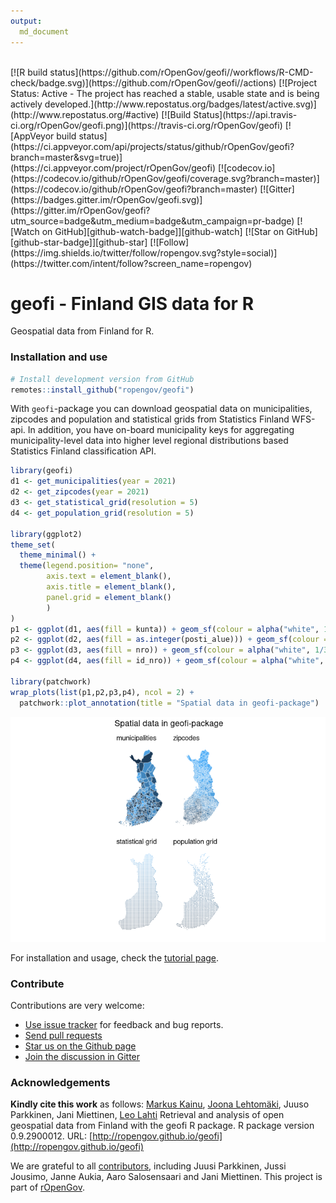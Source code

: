 ```yaml
---
output: 
  md_document
---
```




<br>
<!-- badges: start -->
[![R build status](https://github.com/rOpenGov/geofi//workflows/R-CMD-check/badge.svg)](https://github.com/rOpenGov/geofi//actions)
[![Project Status: Active - The project has reached a stable, usable state and is being actively
developed.](http://www.repostatus.org/badges/latest/active.svg)](http://www.repostatus.org/#active)
[![Build Status](https://api.travis-ci.org/rOpenGov/geofi.png)](https://travis-ci.org/rOpenGov/geofi)
[![AppVeyor build status](https://ci.appveyor.com/api/projects/status/github/rOpenGov/geofi?branch=master&svg=true)](https://ci.appveyor.com/project/rOpenGov/geofi)
[![codecov.io](https://codecov.io/github/rOpenGov/geofi/coverage.svg?branch=master)](https://codecov.io/github/rOpenGov/geofi?branch=master)
[![Gitter](https://badges.gitter.im/rOpenGov/geofi.svg)](https://gitter.im/rOpenGov/geofi?utm_source=badge&utm_medium=badge&utm_campaign=pr-badge)
[![Watch on GitHub][github-watch-badge]][github-watch]
[![Star on GitHub][github-star-badge]][github-star]
[![Follow](https://img.shields.io/twitter/follow/ropengov.svg?style=social)](https://twitter.com/intent/follow?screen_name=ropengov)

<!--[![CRAN published](http://www.r-pkg.org/badges/version/geofi)](http://www.r-pkg.org/pkg/geofi)-->
<!--[![Downloads](http://cranlogs.r-pkg.org/badges/grand-total/geofi)](https://cran.r-project.org/package=geofi)-->
<!--[![Downloads](http://cranlogs.r-pkg.org/badges/geofi)](https://cran.r-project.org/package=geofi)-->
<!-- badges: end -->

<br>

geofi - Finland GIS data for R
======

<!-- README.md is generated from README.Rmd. Please edit that file -->

Geospatial data from Finland for R. 

### Installation and use


```r
# Install development version from GitHub
remotes::install_github("ropengov/geofi")
```

With `geofi`-package you can download geospatial data on municipalities, zipcodes and population and statistical grids from Statistics Finland WFS-api. In addition, you have on-board municipality keys for aggregating municipality-level data  into higher level regional distributions based Statistics Finland classification API.


```r
library(geofi)
d1 <- get_municipalities(year = 2021)
d2 <- get_zipcodes(year = 2021)
d3 <- get_statistical_grid(resolution = 5)
d4 <- get_population_grid(resolution = 5)

library(ggplot2)
theme_set(
  theme_minimal() +
  theme(legend.position= "none",
        axis.text = element_blank(),
        axis.title = element_blank(),
        panel.grid = element_blank()
        )
)
p1 <- ggplot(d1, aes(fill = kunta)) + geom_sf(colour = alpha("white", 1/3)) + labs(subtitle = "municipalities")
p2 <- ggplot(d2, aes(fill = as.integer(posti_alue))) + geom_sf(colour = alpha("white", 1/3)) + labs(subtitle = "zipcodes")
p3 <- ggplot(d3, aes(fill = nro)) + geom_sf(colour = alpha("white", 1/3)) + labs(subtitle = "statistical grid")
p4 <- ggplot(d4, aes(fill = id_nro)) + geom_sf(colour = alpha("white", 1/3)) + labs(subtitle = "population grid")

library(patchwork)
wrap_plots(list(p1,p2,p3,p4), ncol = 2) + 
  patchwork::plot_annotation(title = "Spatial data in geofi-package")
```

![plot of chunk readme_map](README-readme_map-1.png)




For installation and usage, check the [tutorial page](https://ropengov.github.io/geofi/articles/geofi_datasets.html).

### Contribute

Contributions are very welcome:

  * [Use issue tracker](https://github.com/ropengov/geofi/issues) for feedback and bug reports.
  * [Send pull requests](https://github.com/ropengov/geofi/)
  * [Star us on the Github page](https://github.com/ropengov/geofi)
  * [Join the discussion in Gitter](https://gitter.im/rOpenGov/geofi)


### Acknowledgements

**Kindly cite this work** as follows: 
[Markus Kainu](https://github.com/muuankarski), [Joona Lehtomäki](https://github.com/jlehtoma), Juuso Parkkinen, Jani Miettinen, [Leo Lahti](https://github.com/antagomir)
Retrieval and analysis of open geospatial data from Finland with the geofi R package. R package version 0.9.2900012. URL: [http://ropengov.github.io/geofi](http://ropengov.github.io/geofi)



We are grateful to all [contributors](https://github.com/rOpenGov/geofi/graphs/contributors), including Juusi Parkkinen, Jussi Jousimo, Janne Aukia, Aaro Salosensaari and Jani Miettinen. This project is part of [rOpenGov](http://ropengov.github.io).


[github-watch-badge]: https://img.shields.io/github/watchers/ropengov/eurostat.svg?style=social
[github-watch]: https://github.com/ropengov/eurostat/watchers
[github-star-badge]: https://img.shields.io/github/stars/ropengov/eurostat.svg?style=social
[github-star]: https://github.com/ropengov/eurostat/stargazers
[twitter]: https://twitter.com/intent/tweet?text=Check%20out%20eurostat!%20%E2%9C%A8%20Recognize%20all%20contributors,%20not%20just%20the%20ones%20who%20commit%20code%20%E2%9C%A8%20https://github.com/ropengov/eurostat%20%F0%9F%A4%97
[twitter-badge]: https://img.shields.io/twitter/url/https/github.com/ropengov/eurostat.svg?style=social


